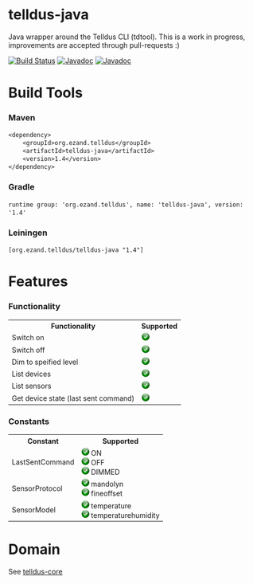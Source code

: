 # telldus-java
Java wrapper around the Telldus CLI (tdtool). This is a work in progress, improvements are accepted through pull-requests :)

[![Build Status](https://travis-ci.org/ezand/telldus-java.svg?branch=master)](https://travis-ci.org/ezand/telldus-java)
[![Javadoc](http://javadoc-badge.appspot.com/org.ezand.telldus/telldus-core.svg?label=telldus-core)](http://ezand.org/javadocs/telldus-core/release/1.4/)
[![Javadoc](http://javadoc-badge.appspot.com/org.ezand.telldus/telldus-java.svg?label=telldus-java)](http://ezand.org/javadocs/telldus-java/release/1.4/)

# Build Tools
### Maven
    <dependency>
        <groupId>org.ezand.telldus</groupId>
        <artifactId>telldus-java</artifactId>
        <version>1.4</version>
    </dependency>

### Gradle
    runtime group: 'org.ezand.telldus', name: 'telldus-java', version: '1.4'

### Leiningen
    [org.ezand.telldus/telldus-java "1.4"]

# Features
### Functionality
<table>
  <tr>
    <th>Functionality</th>
    <th>Supported</th>
  </tr>
  <tr>
    <td>Switch on</td>
    <td><img src="static/yes.png"/></td>
  </tr>
  <tr>
    <td>Switch off</td>
    <td><img src="static/yes.png"/></td>
  </tr>
  <tr>
    <td>Dim to speified level</td>
    <td><img src="static/yes.png"/></td>
  </tr>
  <tr>
    <td>List devices</td>
    <td><img src="static/yes.png"/></td>
  </tr>
  <tr>
    <td>List sensors</td>
    <td><img src="static/yes.png"/></td>
  </tr>
  <tr>
    <td>Get device state (last sent command)</td>
    <td><img src="static/yes.png"/></td>
  </tr>
</table>

### Constants
<table>
  <tr>
    <th>Constant</th>
    <th>Supported</th>
  </tr>
  <tr>
    <td>LastSentCommand</td>
    <td>
        <img src="static/yes.png"/> ON<br />
        <img src="static/yes.png"/> OFF<br />
        <img src="static/yes.png"/> DIMMED<br />
    </td>
  </tr>
  <tr>
    <td>SensorProtocol</td>
    <td>
        <img src="static/yes.png"/> mandolyn<br />
        <img src="static/yes.png"/> fineoffset<br />
    </td>
  </tr>
  <tr>
    <td>SensorModel</td>
    <td>
        <img src="static/yes.png"/> temperature<br />
        <img src="static/yes.png"/> temperaturehumidity<br />
    </td>
  </tr>
</table>

# Domain
See [telldus-core](https://github.com/ezand/telldus-core)
